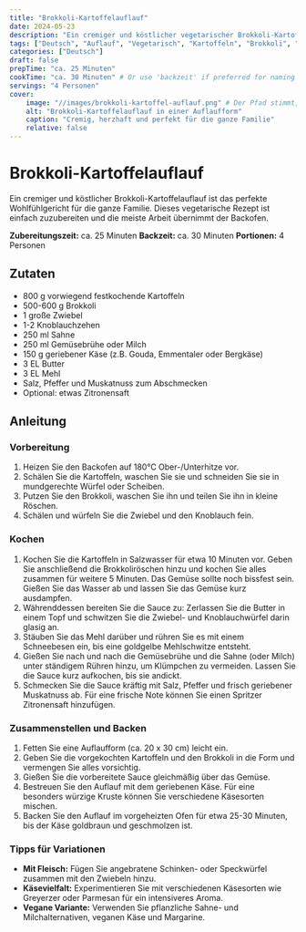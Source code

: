 ```yaml
---
title: "Brokkoli-Kartoffelauflauf"
date: 2024-05-23
description: "Ein cremiger und köstlicher vegetarischer Brokkoli-Kartoffelauflauf. Das perfekte Wohlfühlgericht für die ganze Familie, einfach zuzubereiten."
tags: ["Deutsch", "Auflauf", "Vegetarisch", "Kartoffeln", "Brokkoli", "Hauptgericht", "Familienrezept"]
categories: ["Deutsch"]
draft: false
prepTime: "ca. 25 Minuten"
cookTime: "ca. 30 Minuten" # Or use 'backzeit' if preferred for naming
servings: "4 Personen"
cover:
    image: "//images/brokkoli-kartoffel-auflauf.png" # Der Pfad stimmt, wenn das Bild in /static/images/ liegt
    alt: "Brokkoli-Kartoffelauflauf in einer Auflaufform"
    caption: "Cremig, herzhaft und perfekt für die ganze Familie"
    relative: false
---
```

# Brokkoli-Kartoffelauflauf

Ein cremiger und köstlicher Brokkoli-Kartoffelauflauf ist das perfekte Wohlfühlgericht für die ganze Familie. Dieses vegetarische Rezept ist einfach zuzubereiten und die meiste Arbeit übernimmt der Backofen.

**Zubereitungszeit:** ca. 25 Minuten
**Backzeit:** ca. 30 Minuten
**Portionen:** 4 Personen

## Zutaten

* 800 g vorwiegend festkochende Kartoffeln
* 500-600 g Brokkoli
* 1 große Zwiebel
* 1-2 Knoblauchzehen
* 250 ml Sahne
* 250 ml Gemüsebrühe oder Milch
* 150 g geriebener Käse (z.B. Gouda, Emmentaler oder Bergkäse)
* 3 EL Butter
* 3 EL Mehl
* Salz, Pfeffer und Muskatnuss zum Abschmecken
* Optional: etwas Zitronensaft

## Anleitung

### Vorbereitung

1. Heizen Sie den Backofen auf 180°C Ober-/Unterhitze vor.
2. Schälen Sie die Kartoffeln, waschen Sie sie und schneiden Sie sie in mundgerechte Würfel oder Scheiben.
3. Putzen Sie den Brokkoli, waschen Sie ihn und teilen Sie ihn in kleine Röschen.
4. Schälen und würfeln Sie die Zwiebel und den Knoblauch fein.

### Kochen

1. Kochen Sie die Kartoffeln in Salzwasser für etwa 10 Minuten vor. Geben Sie anschließend die Brokkoliröschen hinzu und kochen Sie alles zusammen für weitere 5 Minuten. Das Gemüse sollte noch bissfest sein. Gießen Sie das Wasser ab und lassen Sie das Gemüse kurz ausdampfen.
2. Währenddessen bereiten Sie die Sauce zu: Zerlassen Sie die Butter in einem Topf und schwitzen Sie die Zwiebel- und Knoblauchwürfel darin glasig an.
3. Stäuben Sie das Mehl darüber und rühren Sie es mit einem Schneebesen ein, bis eine goldgelbe Mehlschwitze entsteht.
4. Gießen Sie nach und nach die Gemüsebrühe und die Sahne (oder Milch) unter ständigem Rühren hinzu, um Klümpchen zu vermeiden. Lassen Sie die Sauce kurz aufkochen, bis sie andickt.
5. Schmecken Sie die Sauce kräftig mit Salz, Pfeffer und frisch geriebener Muskatnuss ab. Für eine frische Note können Sie einen Spritzer Zitronensaft hinzufügen.

### Zusammenstellen und Backen

1. Fetten Sie eine Auflaufform (ca. 20 x 30 cm) leicht ein.
2. Geben Sie die vorgekochten Kartoffeln und den Brokkoli in die Form und vermengen Sie alles vorsichtig.
3. Gießen Sie die vorbereitete Sauce gleichmäßig über das Gemüse.
4. Bestreuen Sie den Auflauf mit dem geriebenen Käse. Für eine besonders würzige Kruste können Sie verschiedene Käsesorten mischen.
5. Backen Sie den Auflauf im vorgeheizten Ofen für etwa 25-30 Minuten, bis der Käse goldbraun und geschmolzen ist.

### Tipps für Variationen

* **Mit Fleisch:** Fügen Sie angebratene Schinken- oder Speckwürfel zusammen mit den Zwiebeln hinzu.
* **Käsevielfalt:** Experimentieren Sie mit verschiedenen Käsesorten wie Greyerzer oder Parmesan für ein intensiveres Aroma.
* **Vegane Variante:** Verwenden Sie pflanzliche Sahne- und Milchalternativen, veganen Käse und Margarine.
